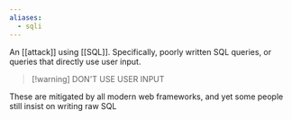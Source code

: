```yaml
---
aliases:
  - sqli
---
```

An [[attack]] using [[SQL]]. Specifically, poorly written SQL queries, or queries that directly use user input.

>[!warning] DON'T USE USER INPUT

These are mitigated by all modern web frameworks, and yet some people still insist on writing raw SQL